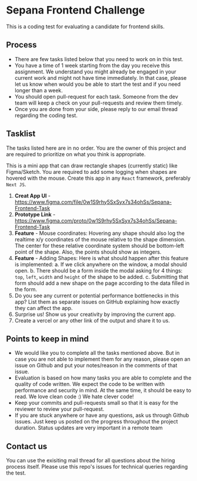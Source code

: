 # Sepana Frontend Challenge

This is a coding test for evaluating a candidate for frontend skills.

## Process

- There are few tasks listed below that you need to work on in this test.
- You have a time of 1 week starting from the day you receive this assignment. We understand you might already be engaged in your current work and might not have time immediately. In that case, please let us know when would you be able to start the test and if you need longer than a week.
- You should open pull-request for each task. Someone from the dev team will keep a check on your pull-requests and review them timely.
- Once you are done from your side, please reply to our email thread regarding the coding test.

## Tasklist

The tasks listed here are in no order. You are the owner of this project and are required to prioritize on what you think is appropriate.

This is a mini app that can draw rectangle shapes (currently static) like Figma/Sketch. You are required to add some logging when shapes are hovered with the mouse. Create this app in any `React` framework, preferably `Next JS`.

1. **Creat App UI** - https://www.figma.com/file/0w1S9rhy5SxSyx7s34ohSs/Sepana-Frontend-Task
2. **Prototype Link** - https://www.figma.com/proto/0w1S9rhy5SxSyx7s34ohSs/Sepana-Frontend-Task
3. **Feature** - Mouse coordinates: Hovering any shape should also log the realtime x/y coordinates of the mouse relative to the shape dimension. The center for these relative coordinate system should be bottom-left point of the shape. Also, the points should show as integers.
4. **Feature** - Adding Shapes: Here is what should happen after this feature is implemented:
   a. If we click anywhere on the window, a modal should open.
   b. There should be a form inside the modal asking for 4 things: `top`, `left`, `width` and `height` of the shape to be added.
   c. Submitting that form should add a new shape on the page according to the data filled in the form.
5. Do you see any current or potential performance bottlenecks in this app? List them as separate issues on GitHub explaining how exactly they can affect the app.
6. Surprise us! Show us your creativity by improving the current app.
7. Create a vercel or any other link of the output and share it to us.

## Points to keep in mind

- We would like you to complete all the tasks mentioned above. But in case you are not able to implement them for any reason, please open an issue on Github and put your notes/reason in the comments of that issue.
- Evaluation is based on how many tasks you are able to complete and the quality of code written. We expect the code to be written with performance and security in mind. At the same time, it should be easy to read. We love clean code :) We hate clever code!
- Keep your commits and pull-requests small so that it is easy for the reviewer to review your pull-request.
- If you are stuck anywhere or have any questions, ask us through Github issues. Just keep us posted on the progress throughout the project duration. Status updates are very important in a remote team

## Contact us

You can use the exisiting mail thread for all questions about the hiring process itself. Please use this repo's issues for technical queries regarding the test.
